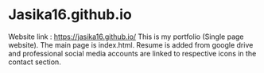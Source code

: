 # Jasika16.github.io

Website link : https://jasika16.github.io/ This is my portfolio (Single page website). The main page is index.html. Resume is added from google drive and professional social media accounts are linked to respective icons in the contact section.
